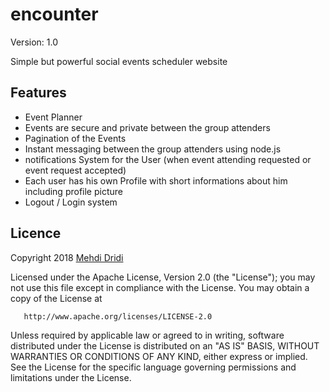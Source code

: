 # encounter

Version: 1.0

Simple but powerful social events scheduler website

## Features ##

* Event Planner
* Events are secure and private between the group attenders
* Pagination of the Events
* Instant messaging between the group attenders using node.js
* notifications System for the User (when event attending requested or event request accepted)
* Each user has his own Profile with short informations about him including profile picture 
* Logout / Login system

## Licence ##

   Copyright 2018 [Mehdi Dridi](https://mehdi-dridi.de/ "Mehdi Dridi")

   Licensed under the Apache License, Version 2.0 (the "License");
   you may not use this file except in compliance with the License.
   You may obtain a copy of the License at

       http://www.apache.org/licenses/LICENSE-2.0

   Unless required by applicable law or agreed to in writing, software
   distributed under the License is distributed on an "AS IS" BASIS,
   WITHOUT WARRANTIES OR CONDITIONS OF ANY KIND, either express or implied.
   See the License for the specific language governing permissions and
   limitations under the License.
